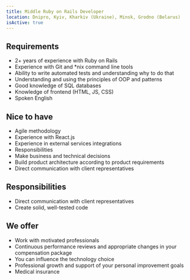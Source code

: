 ```yaml
---
title: Middle Ruby on Rails Developer
location: Dnipro, Kyiv, Kharkiv (Ukraine), Minsk, Grodno (Belarus)
isActive: true
---
```

## **Requirements**

* 2+ years of experience with Ruby on Rails
* Experience with Git and *nix command line tools
* Ability to write automated tests and understanding why to do that
* Understanding and using the principles of OOP and patterns
* Good knowledge of SQL databases
* Knowledge of frontend (HTML, JS, CSS)
* Spoken English

## **Nice to have**

* Agile methodology
* Experience with React.js
* Experience in external services integrations
* Responsibilities
* Make business and technical decisions
* Build product architecture according to product requirements
* Direct communication with client representatives

## **Responsibilities**

* Direct communication with client representatives
* Create solid, well-tested code

## **We offer**

* Work with motivated professionals
* Continuous performance reviews and appropriate changes in your compensation package
* You can influence the technology choice
* Professional growth and support of your personal improvement goals
* Medical insurance
